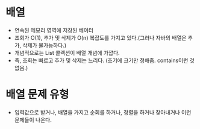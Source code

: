 # 배열

- 연속된 메모리 영역에 저장된 베이터
- 조회가 O(1), 추가 및 삭제가 O(n) 복잡도를 가지고 있다.(그러나 자바의 배열은 추가, 삭제가 불가능하다.)
- 개념적으로는 List 콜렉션이 배열 개념에 가깝다.
- 즉, 조회는 빠르고 추가 및 삭제는 느리다. (초기에 크기만 정해줌. contains이런 것 없음.) 

# 배열 문제 유형
- 입력값으로 받거나, 배열을 가지고 순회를 하거나, 정렬을 하거나 찾아내거나 이런 문제들이 나온다.

